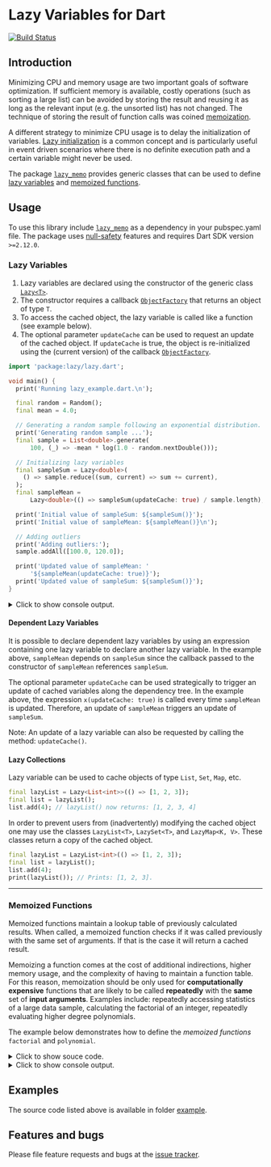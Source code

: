 
# Lazy Variables for Dart

[![Build Status](https://travis-ci.com/simphotonics/lazy_memo.svg?branch=main)](https://travis-ci.com/simphotonics/lazy_memo)


## Introduction

Minimizing CPU and memory usage are two important goals of software optimization.
If sufficient memory is available, costly operations (such as sorting a large list)
can be avoided by storing the result and reusing it as long as the relevant
input (e.g. the unsorted list) has not changed.
The technique of storing the result of function calls
was coined [memoization][memoization].


A different strategy to minimize CPU usage is to delay the initialization of variables.
[Lazy initialization][lazy_initialization] is a common concept and is particularly useful in
event driven scenarios where there is no definite execution path and a certain
variable might never be used.

The package [`lazy_memo`][lazy_memo] provides generic classes that can be used to define
[lazy variables](#lazy-variables) and [memoized functions](#memoized-functions).

## Usage

To use this library include [`lazy_memo`][lazy_memo] as a dependency in your pubspec.yaml file.
The package uses [null-safety] features and requires Dart SDK version `>=2.12.0`.

### Lazy Variables

1. Lazy variables are declared using the constructor of the generic class [`Lazy<T>`][Lazy].
2. The constructor requires a callback [`ObjectFactory`][ObjectFactory] that returns an  object of type `T`.
3. To access the cached object, the lazy variable is called like a function (see example below).
4. The optional parameter `updateCache` can be used to request an update of the cached object.
   If `updateCache` is true, the object is re-initialized using the (current version) of the callback [`ObjectFactory`][ObjectFactory].

```Dart
import 'package:lazy/lazy.dart';

void main() {
  print('Running lazy_example.dart.\n');

  final random = Random();
  final mean = 4.0;

  // Generating a random sample following an exponential distribution.
  print('Generating random sample ...');
  final sample = List<double>.generate(
      100, (_) => -mean * log(1.0 - random.nextDouble()));

  // Initializing lazy variables
  final sampleSum = Lazy<double>(
    () => sample.reduce((sum, current) => sum += current),
  );
  final sampleMean =
      Lazy<double>(() => sampleSum(updateCache: true) / sample.length);

  print('Initial value of sampleSum: ${sampleSum()}');
  print('Initial value of sampleMean: ${sampleMean()}\n');

  // Adding outliers
  print('Adding outliers:');
  sample.addAll([100.0, 120.0]);

  print('Updated value of sampleMean: '
      '${sampleMean(updateCache: true)}');
  print('Updated value of sampleSum: ${sampleSum()}');
}
```
<details>  <summary> Click to show console output. </summary>

 ```Console
 $ dart example/bin/lazy_example.dart
 Running lazy_example.dart.

 Generating random sample ...
 Initial value of sampleSum: 415.9556128306705
 Initial value of sampleMean: 4.159556128306705

 Adding outliers:
 Updated value of sampleMean: 6.234858949320299
 Updated value of sampleSum: 635.9556128306705
 ```
</details>

#### Dependent Lazy Variables

It is possible to declare dependent lazy variables by using an
expression containing one lazy variable to declare another lazy variable.
In the example above, `sampleMean` depends on `sampleSum` since the callback passed
to the constructor of `sampleMean` references `sampleSum`.

The optional parameter `updateCache` can be used strategically to trigger an
update of cached variables along the
dependency tree. In the example above, the expression `x(updateCache: true)`
is called every time `sampleMean` is updated.
Therefore, an update of `sampleMean` triggers an update of `sampleSum`.

Note: An update of a lazy variable can also be requested by calling the
method: `updateCache()`.

#### Lazy Collections

Lazy variable can be used to cache objects of type `List`, `Set`, `Map`, etc.
```Dart
final lazyList = Lazy<List<int>>(() => [1, 2, 3]);
final list = lazyList();
list.add(4); // lazyList() now returns: [1, 2, 3, 4]
```
In order to prevent users from (inadvertently) modifying the cached object one
may use the classes `LazyList<T>`, `LazySet<T>`, and `LazyMap<K, V>`. These
classes return a copy of the cached object.
```Dart
final lazyList = LazyList<int>(() => [1, 2, 3]);
final list = lazyList();
list.add(4);
print(lazyList()); // Prints: [1, 2, 3].
```

------


### Memoized Functions

Memoized functions maintain a lookup table of previously calculated results. When called,
a memoized function checks if it was called previously with the same set of arguments.
If that is the case it will return a cached result.

Memoizing a function comes at the cost of additional indirections,
higher memory usage, and the complexity of having to maintain a function table.
For this reason, memoization should be only used for
**computationally expensive** functions that are likely to be
called **repeatedly** with the **same** set of **input arguments**.
Examples include: repeatedly accessing statistics of a large
data sample, calculating the factorial of an integer,
repeatedly evaluating higher degree polynomials.

The example below demonstrates how to define the *memoized functions*
`factorial` and `polynomial`.

<details>  <summary> Click to show souce code. </summary>

 ```Dart
  import 'package:lazy_memo/lazy_memo.dart';

  // Computationally expensive function:
  int _factorial(int x) => (x == 0 || x == 1) ? 1 : x * _factorial(x - 1);

  /// Returns the value of the polynomial:
  /// `c.first + c[1]*x + ... + c.last* pow(x, c.length)`,
  /// where the entries of `c` represent the polynomial coefficients.
  num _polynomial(num x, Iterable<num> c) {
    if (c.isEmpty) {
      return 0;
    } else if (c.length == 1) {
      return c.first;
    } else {
      return c.first + x * _polynomial(x, c.skip(1));
    }
  }

  // To run this program navigate to
  // root folder of you local copy of the package lazy_memo
  // in use the command:
  //
  // # dart example/bin/lazy_function_example.dart
  //
  // followed by enter.
  void main() {
    print('Running lazy_function_example.dart.\n');

    // Memoized function
    final factorial = MemoizedFunction<int, int>((x) => _factorial(x));

    print('-------- Factorial ------------');
    print('Calculates and stores the result');
    print('factorial(12) = ${factorial(12)}\n');

    // The current function table
    print('Function table:');
    print(factorial.functionTable);
    print('');

    // Returning a cached result.
    print('Cached result:');
    print('factorial(12) = {factorial(12)}');

    // Memoized function with two arguments
    final polynomial = MemoizedFunction2(_polynomial);
    print('\n-------- Polynomial ------------');
    print('Calculates and stores the result of: ');

    print('polynomial(2, [2, -9, 10, 11, 15]): ${polynomial(2, [
      2,
      -9,
      10,
      11,
      15
    ])}');
    print('');

    print('The current function table');
    print(polynomial.functionTable);
    print('');

    print('Returns a cached result.');
    print(polynomial(2, [2, -9, 10, 11, 15]));
  }
 ```

</details>


<details>  <summary> Click to show console output. </summary>

 ```Console
 $ dart example/bin/memoized_function_example.dart
 Running lazy_function_example.dart.

 -------- Factorial ------------
 Calculates and stores the result
 factorial(12) = 479001600

 Function table:
 {12: 479001600}

 Cached result:
 factorial(12) = 479001600

 -------- Polynomial ------------
 Calculates and stores the result of:
 polynomial(2, [2, -9, 10, 11, 15]): 352

 The current function table
 {2: {[2, -9, 10, 11, 15]: 352}}

 Returns a cached result.
 352
 ```
</details>


## Examples

The source code listed above is available in folder [example].



## Features and bugs

Please file feature requests and bugs at the [issue tracker].

[ObjectFactory]: https://pub.dev/documentation/lazy_memo/latest/lazy_memo/ObjectFactory.html

[issue tracker]: https://github.com/simphotonics/lazy_memo/issues

[example]: https://github.com/simphotonics/lazy_memo/tree/master/example

[lazy_memo]: https://pub.dev/packages/lazy_memo

[lazy_initialization]: https://en.wikipedia.org/wiki/Lazy_initialization

[memoization]: https://en.wikipedia.org/wiki/Memoization

[null-safety]: https://dart.dev/null-safety

[Lazy]: https://pub.dev/documentation/lazy_memo/latest/lazy_memo/Lazy-class.html
